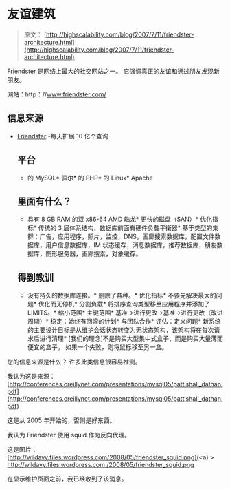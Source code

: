 # 友谊建筑

> 原文： [http://highscalability.com/blog/2007/7/11/friendster-architecture.html](http://highscalability.com/blog/2007/7/11/friendster-architecture.html)

Friendster 是网络上最大的社交网站之一。 它强调真正的友谊和通过朋友发现新朋友。

网站：http：//www.friendster.com/

## 信息来源

*   [Friendster](http://www.mysqluc.com/presentations/mysql05/pattishall_dathan.pdf) -每天扩展 10 亿个查询

    ## 平台

    *   的 MySQL*   佩尔*   的 PHP*   的 Linux*   Apache

    ## 里面有什么？

    *   具有 8 GB RAM 的双 x86-64 AMD 皓龙*   更快的磁盘（SAN）*   优化指标*   传统的 3 层体系结构，数据库前面有硬件负载平衡器*   基于类型的集群：广告，应用程序，照片，监控，DNS，画廊搜索数据库，配置文件数据库，用户信息数据库，IM 状态缓存，消息数据库，推荐数据库，朋友数据库，图形服务器，画廊搜索，对象缓存。

    ## 得到教训

    *   没有持久的数据库连接。*   删除了各种。*   优化指标*   不要先解决最大的问题*   优化而无停机*   分割负载*   将排序查询类型移至应用程序并添加了 LIMITS。*   缩小范围*   主键范围*   基准->进行更改->基准->进行更改（改进周期）*   稳定：始终有回滚的计划*   与团队合作*   评估：定义问题*   新系统的主要设计目标是从维护会话状态转变为无状态架构，该架构将在每次请求后进行清理*   [我们的理念]不是购买大型集中式盒子，而是购买大量薄而便宜的盒子。 如果一个失败，则将鼠标移至另一盒。

您的信息来源是什么？ 许多此类信息很容易推测。

我认为这是来源：
[http://conferences.oreillynet.com/presentations/mysql05/pattishall_dathan.pdf](http://conferences.oreillynet.com/presentations/mysql05/pattishall_dathan.pdf)

这是从 2005 年开始的，否则是好东西。

我认为 Friendster 使用 squid 作为反向代理。

这是图片：
[http://wildavy.files.wordpress.com/2008/05/friendster_squid.png](<a) > [http://wildavy.files.wordpress.com /2008/05/friendster_squid.png](http://wildavy.files.wordpress.com/2008/05/friendster_squid.png)

在显示维护页面之前，我已经收到了该消息。